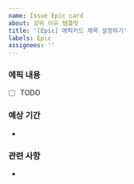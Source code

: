 ```yaml
---
name: Issue Epic card
about: 상위 이슈 템플릿
title: '[Epic] 에픽카드 제목 설정하기'
labels: Epic
assignees: ''
---
```


### 에픽 내용

- [ ] TODO

### 예상 기간

-

### 관련 사항

-
